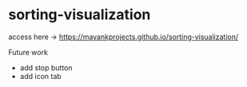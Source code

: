 # sorting-visualization
access here -> https://mayankprojects.github.io/sorting-visualization/

Future work
- add stop button
- add icon tab
